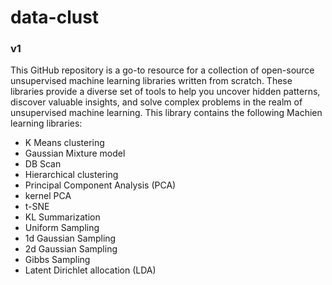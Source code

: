 # data-clust
### v1

This GitHub repository is a go-to resource for a collection of open-source unsupervised machine learning libraries written from scratch. These libraries provide a diverse set of tools to help you uncover hidden patterns, discover valuable insights, and solve complex problems in the realm of unsupervised machine learning. This library contains the following Machien learning libraries:
- K Means clustering
- Gaussian Mixture model
- DB Scan
- Hierarchical clustering
- Principal Component Analysis (PCA)
- kernel PCA
- t-SNE
- KL Summarization
- Uniform Sampling
- 1d Gaussian Sampling
- 2d Gaussian Sampling
- Gibbs Sampling
- Latent Dirichlet allocation (LDA)
